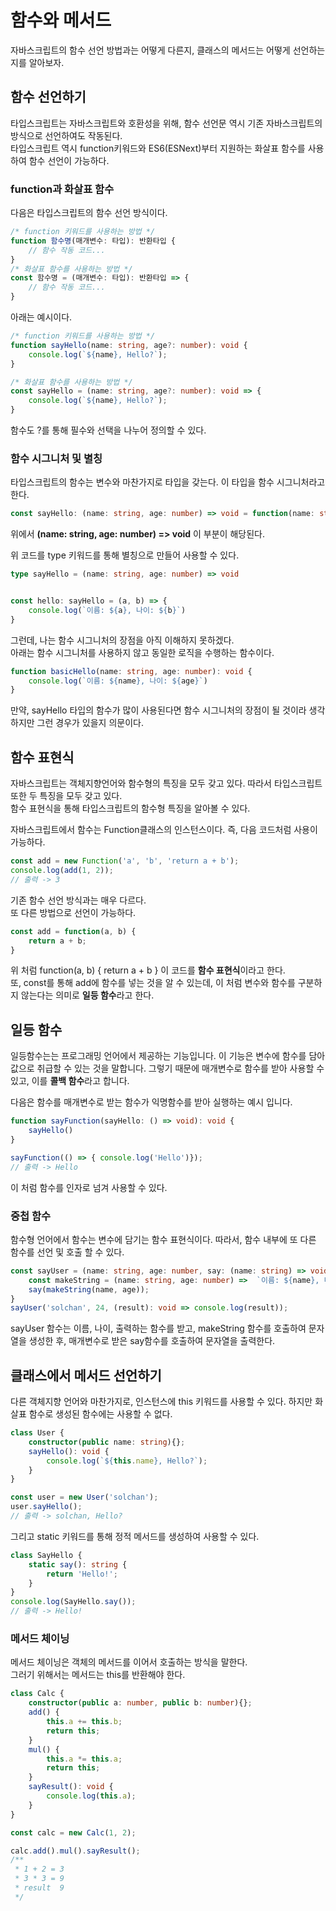 # 함수와 메서드

자바스크립트의 함수 선언 방법과는 어떻게 다른지, 클래스의 메서드는 어떻게 선언하는지를 알아보자.  

## 함수 선언하기

타입스크립트는 자바스크립트와 호환성을 위해, 함수 선언문 역시 기존 자바스크립트의 방식으로 선언하여도 작동된다.  
타입스크립트 역시 function키워드와 ES6(ESNext)부터 지원하는 화살표 함수를 사용하여 함수 선언이 가능하다.

### function과 화살표 함수
다음은 타입스크립트의 함수 선언 방식이다.
```typescript
/* function 키워드를 사용하는 방법 */
function 함수명(매개변수: 타입): 반환타입 {
    // 함수 작동 코드...  
}
/* 화살표 함수를 사용하는 방법 */
const 함수명 = (매개변수: 타입): 반환타입 => {
    // 함수 작동 코드...
}
```
아래는 예시이다.
```typescript
/* function 키워드를 사용하는 방법 */
function sayHello(name: string, age?: number): void {
    console.log(`${name}, Hello?`);
}

/* 화살표 함수를 사용하는 방법 */
const sayHello = (name: string, age?: number): void => {
    console.log(`${name}, Hello?`);
}
```
함수도 ?를 통해 필수와 선택을 나누어 정의할 수 있다.

### 함수 시그니처 및 별칭
타입스크립트의 함수는 변수와 마찬가지로 타입을 갖는다. 이 타입을 함수 시그니처라고 한다.
```typescript
const sayHello: (name: string, age: number) => void = function(name: string, age: number): void {}
```
위에서 **(name: string, age: number) => void** 이 부분이 해당된다.  

위 코드를 type 키워드를 통해 별칭으로 만들어 사용할 수 있다.  
```typescript
type sayHello = (name: string, age: number) => void


const hello: sayHello = (a, b) => {
    console.log(`이름: ${a}, 나이: ${b}`)
}
```
그런데, 나는 함수 시그니처의 장점을 아직 이해하지 못하겠다.  
아래는 함수 시그니처를 사용하지 않고 동일한 로직을 수행하는 함수이다.
```typescript
function basicHello(name: string, age: number): void {
    console.log(`이름: ${name}, 나이: ${age}`)
}
```
만약, sayHello 타입의 함수가 많이 사용된다면 함수 시그니처의 장점이 될 것이라 생각하지만 그런 경우가 있을지 의문이다.

## 함수 표현식
자바스크립트는 객체지향언어와 함수형의 특징을 모두 갖고 있다. 따라서 타입스크립트 또한 두 특징을 모두 갖고 있다.  
함수 표현식을 통해 타입스크립트의 함수형 특징을 알아볼 수 있다.

자바스크립트에서 함수는 Function클래스의 인스턴스이다. 즉, 다음 코드처럼 사용이 가능하다.
```typescript
const add = new Function('a', 'b', 'return a + b');
console.log(add(1, 2));
// 출력 -> 3
```
기존 함수 선언 방식과는 매우 다르다.  
또 다른 방법으로 선언이 가능하다.
```typescript
const add = function(a, b) {
    return a + b;
}
```
위 처럼 function(a, b) { return a + b } 이 코드를 **함수 표현식**이라고 한다.  
또, const를 통해 add에 함수를 넣는 것을 알 수 있는데, 이 처럼 변수와 함수를 구분하지 않는다는 의미로 **일등 함수**라고 한다.

## 일등 함수
일등함수는는 프로그래밍 언어에서 제공하는 기능입니다. 이 기능은 변수에 함수를 담아 값으로 취급할 수 있는 것을 말합니다. 그렇기 때문에 매개변수로 함수를 받아 사용할 수 있고, 이를 **콜백 함수**라고 합니다.

다음은 함수를 매개변수로 받는 함수가 익명함수를 받아 실행하는 예시 입니다.
```typescript
function sayFunction(sayHello: () => void): void {
    sayHello()
}

sayFunction(() => { console.log('Hello')});
// 출력 -> Hello
```
이 처럼 함수를 인자로 넘겨 사용할 수 있다.

### 중첩 함수

함수형 언어에서 함수는 변수에 담기는 함수 표현식이다. 따라서, 함수 내부에 또 다른 함수를 선언 및 호출 할 수 있다.  
```typescript
const sayUser = (name: string, age: number, say: (name: string) => void):void => {
    const makeString = (name: string, age: number) =>  `이름: ${name}, 나이: ${age}`;
    say(makeString(name, age));
}
sayUser('solchan', 24, (result): void => console.log(result));
```
sayUser 함수는 이름, 나이, 출력하는 함수를 받고, makeString 함수를 호출하여 문자열을 생성한 후, 매개변수로 받은 say함수를 호출하여 문자열을 출력한다.

## 클래스에서 메서드 선언하기
다른 객체지향 언어와 마찬가지로, 인스턴스에 this 키워드를 사용할 수 있다. 하지만 화살표 함수로 생성된 함수에는 사용할 수 없다.
```typescript
class User {
    constructor(public name: string){};
    sayHello(): void {
        console.log(`${this.name}, Hello?`);
    }
}

const user = new User('solchan');
user.sayHello();
// 출력 -> solchan, Hello?
```
그리고 static 키워드를 통해 정적 메서드를 생성하여 사용할 수 있다.
```typescript
class SayHello {
    static say(): string {
        return 'Hello!';
    }
}
console.log(SayHello.say());
// 출력 -> Hello!
```
### 메서드 체이닝
메서드 체이닝은 객체의 메서드를 이어서 호출하는 방식을 말한다.  
그러기 위해서는 메서드는 this를 반환해야 한다.
```typescript
class Calc {
    constructor(public a: number, public b: number){};
    add() {
        this.a += this.b;
        return this;
    }
    mul() {
        this.a *= this.a;
        return this;
    }
    sayResult(): void {
        console.log(this.a);
    }
}

const calc = new Calc(1, 2);

calc.add().mul().sayResult();
/**
 * 1 + 2 = 3
 * 3 * 3 = 9
 * result  9
 */
```
